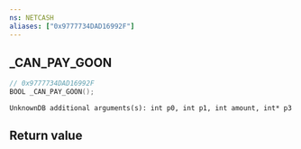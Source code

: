 ```yaml
---
ns: NETCASH
aliases: ["0x9777734DAD16992F"]
---
```

## _CAN_PAY_GOON

```c
// 0x9777734DAD16992F
BOOL _CAN_PAY_GOON();
```

```
UnknownDB additional arguments(s): int p0, int p1, int amount, int* p3
```


## Return value
